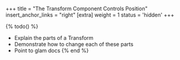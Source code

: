 +++
title = "The Transform Component Controls Position"
insert_anchor_links = "right"
[extra]
weight = 1
status = 'hidden'
+++

{% todo() %}

* Explain the parts of a Transform
* Demonstrate how to change each of these parts
* Point to glam docs
{% end %}
